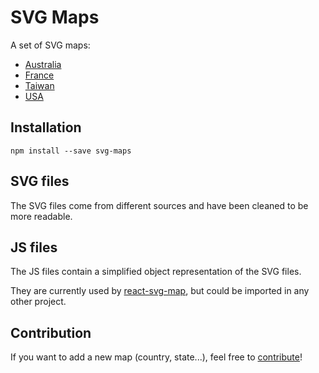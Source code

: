 # SVG Maps

A set of SVG maps:
* [Australia](maps/australia)
* [France](maps/france)
* [Taiwan](maps/taiwan)
* [USA](maps/usa)

## Installation

`npm install --save svg-maps`

## SVG files

The SVG files come from different sources and have been cleaned to be more readable.

## JS files

The JS files contain a simplified object representation of the SVG files.

They are currently used by [react-svg-map](https://github.com/VictorCazanave/react-svg-map), but could be imported in any other project.

## Contribution

If you want to add a new map (country, state...), feel free to [contribute](CONTRIBUTING.md)!